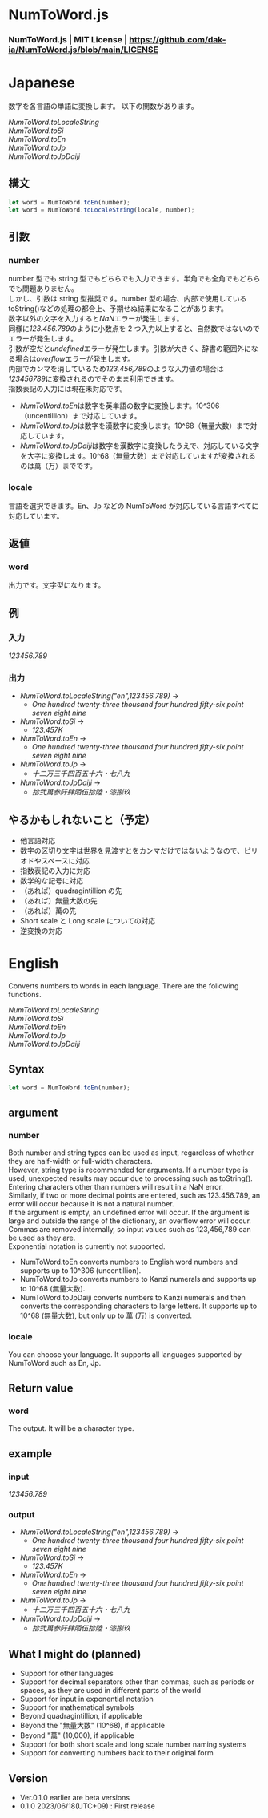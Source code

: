 # NumToWord.js

### NumToWord.js | MIT License | https://github.com/dak-ia/NumToWord.js/blob/main/LICENSE

# Japanese

数字を各言語の単語に変換します。
以下の関数があります。

_NumToWord.toLocaleString_  
_NumToWord.toSi_  
_NumToWord.toEn_  
_NumToWord.toJp_  
_NumToWord.toJpDaiji_

## 構文

```javascript
let word = NumToWord.toEn(number);
let word = NumToWord.toLocaleString(locale, number);
```

## 引数

### number

number 型でも string 型でもどちらでも入力できます。半角でも全角でもどちらでも問題ありません。  
しかし、引数は string 型推奨です。number 型の場合、内部で使用している toString()などの処理の都合上、予期せぬ結果になることがあります。  
数字以外の文字を入力すると*NaN*エラーが発生します。  
同様に*123.456.789*のように小数点を 2 つ入力以上すると、自然数ではないのでエラーが発生します。  
引数が空だと*undefined*エラーが発生します。引数が大きく、辞書の範囲外になる場合は*overflow*エラーが発生します。  
内部でカンマを消しているため*123,456,789*のような入力値の場合は*123456789*に変換されるのでそのまま利用できます。  
指数表記の入力には現在未対応です。

- *NumToWord.toEn*は数字を英単語の数字に変換します。10^306（uncentillion）まで対応しています。
- *NumToWord.toJp*は数字を漢数字に変換します。10^68（無量大数）まで対応しています。
- *NumToWord.toJpDaiji*は数字を漢数字に変換したうえで、対応している文字を大字に変換します。10^68（無量大数）まで対応していますが変換されるのは萬（万）までです。

### locale

言語を選択できます。En、Jp などの NumToWord が対応している言語すべてに対応しています。

## 返値

### word

出力です。文字型になります。

## 例

### 入力

_123456.789_

### 出力

- _NumToWord.toLocaleString("en",123456.789)_ →
  - _One hundred twenty-three thousand four hundred fifty-six point seven eight nine_
- _NumToWord.toSi_ →
  - _123.457K_
- _NumToWord.toEn_ →
  - _One hundred twenty-three thousand four hundred fifty-six point seven eight nine_
- _NumToWord.toJp_ →
  - _十二万三千四百五十六・七八九_
- _NumToWord.toJpDaiji_ →
  - _拾弐萬参阡肆陌伍拾陸・漆捌玖_

## やるかもしれないこと（予定）

- 他言語対応
- 数字の区切り文字は世界を見渡すとをカンマだけではないようなので、ピリオドやスペースに対応
- 指数表記の入力に対応
- 数学的な記号に対応
- （あれば）quadragintillion の先
- （あれば）無量大数の先
- （あれば）萬の先
- Short scale と Long scale についての対応
- 逆変換の対応

# English

Converts numbers to words in each language.
There are the following functions.

_NumToWord.toLocaleString_  
_NumToWord.toSi_  
_NumToWord.toEn_  
_NumToWord.toJp_  
_NumToWord.toJpDaiji_

## Syntax

```javascript
let word = NumToWord.toEn(number);
```

## argument

### number

Both number and string types can be used as input, regardless of whether they are half-width or full-width characters.  
However, string type is recommended for arguments. If a number type is used, unexpected results may occur due to processing such as toString().  
Entering characters other than numbers will result in a NaN error.  
Similarly, if two or more decimal points are entered, such as 123.456.789, an error will occur because it is not a natural number.  
If the argument is empty, an undefined error will occur. If the argument is large and outside the range of the dictionary, an overflow error will occur.  
Commas are removed internally, so input values such as 123,456,789 can be used as they are.  
Exponential notation is currently not supported.

- NumToWord.toEn converts numbers to English word numbers and supports up to 10^306 (uncentillion).
- NumToWord.toJp converts numbers to Kanzi numerals and supports up to 10^68 (無量大数).
- NumToWord.toJpDaiji converts numbers to Kanzi numerals and then converts the corresponding characters to large letters. It supports up to 10^68 (無量大数), but only up to 萬 (万) is converted.

### locale

You can choose your language. It supports all languages supported by NumToWord such as En, Jp.

## Return value

### word

The output. It will be a character type.

## example

### input

_123456.789_

### output

- _NumToWord.toLocaleString("en",123456.789)_ →
  - _One hundred twenty-three thousand four hundred fifty-six point seven eight nine_
- _NumToWord.toSi_ →
  - _123.457K_
- _NumToWord.toEn_ →
  - _One hundred twenty-three thousand four hundred fifty-six point seven eight nine_
- _NumToWord.toJp_ →
  - _十二万三千四百五十六・七八九_
- _NumToWord.toJpDaiji_ →
  - _拾弐萬参阡肆陌伍拾陸・漆捌玖_

## What I might do (planned)

- Support for other languages
- Support for decimal separators other than commas, such as periods or spaces, as they are used in different parts of the world
- Support for input in exponential notation
- Support for mathematical symbols
- Beyond quadragintillion, if applicable
- Beyond the "無量大数" (10^68), if applicable
- Beyond "萬" (10,000), if applicable
- Support for both short scale and long scale number naming systems
- Support for converting numbers back to their original form

## Version

- Ver.0.1.0 earlier are beta versions
- 0.1.0 2023/06/18(UTC+09) : First release

